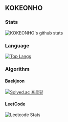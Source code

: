 ## KOKEONHO

<!--
**KOKEONHO/KOKEONHO** is a ✨ _special_ ✨ repository because its `README.md` (this file) appears on your GitHub profile.

Here are some ideas to get you started:

- 🔭 I’m currently working on ...
- 🌱 I’m currently learning ...
- 👯 I’m looking to collaborate on ...
- 🤔 I’m looking for help with ...
- 💬 Ask me about ...
- 📫 How to reach me: ...
- 😄 Pronouns: ...
- ⚡ Fun fact: ...
-->

### Stats

<img src="https://github-readme-stats.vercel.app/api?username=KOKEONHO&show_icons=true&theme=radical" alt="KOKEONHO's github stats" /></a> 


### Language

[![Top Langs](https://github-readme-stats.vercel.app/api/top-langs/?username=KOKEONHO)](https://github.com/anuraghazra/github-readme-stats)

### Algorithm

#### Baekjoon

[![Solved.ac
프로필](http://mazassumnida.wtf/api/v2/generate_badge?boj=rhrjsgh97)](https://solved.ac/rhrjsgh97)

#### LeetCode

![Leetcode Stats](https://leetcard.jacoblin.cool/KOKEONHO?ext=activity)
